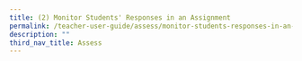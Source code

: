 ```yaml
---
title: (2) Monitor Students' Responses in an Assignment
permalink: /teacher-user-guide/assess/monitor-students-responses-in-an-assignment/
description: ""
third_nav_title: Assess
---
```

